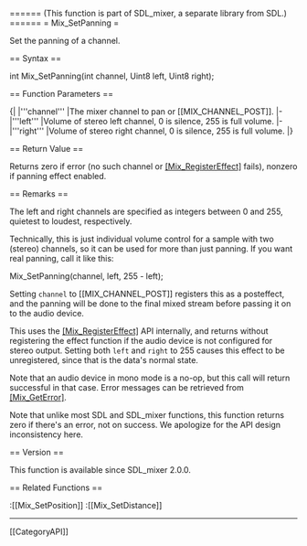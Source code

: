 ====== (This function is part of SDL_mixer, a separate library from SDL.) ======
= Mix_SetPanning =

Set the panning of a channel.

== Syntax ==

<syntaxhighlight lang='c'>
int Mix_SetPanning(int channel, Uint8 left, Uint8 right);
</syntaxhighlight>

== Function Parameters ==

{|
|'''channel'''
|The mixer channel to pan or [[MIX_CHANNEL_POST]].
|-
|'''left'''
|Volume of stereo left channel, 0 is silence, 255 is full volume.
|-
|'''right'''
|Volume of stereo right channel, 0 is silence, 255 is full volume.
|}

== Return Value ==

Returns zero if error (no such channel or [[Mix_RegisterEffect]]() fails),
nonzero if panning effect enabled.

== Remarks ==

The left and right channels are specified as integers between 0 and 255,
quietest to loudest, respectively.

Technically, this is just individual volume control for a sample with two
(stereo) channels, so it can be used for more than just panning. If you
want real panning, call it like this:

<syntaxhighlight lang='c'>
Mix_SetPanning(channel, left, 255 - left);
</syntaxhighlight>

Setting <code>channel</code> to [[MIX_CHANNEL_POST]] registers this as a
posteffect, and the panning will be done to the final mixed stream before
passing it on to the audio device.

This uses the [[Mix_RegisterEffect]]() API internally, and returns without
registering the effect function if the audio device is not configured for
stereo output. Setting both <code>left</code> and <code>right</code> to 255
causes this effect to be unregistered, since that is the data's normal
state.

Note that an audio device in mono mode is a no-op, but this call will
return successful in that case. Error messages can be retrieved from
[[Mix_GetError]]().

Note that unlike most SDL and SDL_mixer functions, this function returns
zero if there's an error, not on success. We apologize for the API design
inconsistency here.

== Version ==

This function is available since SDL_mixer 2.0.0.

== Related Functions ==

:[[Mix_SetPosition]]
:[[Mix_SetDistance]]

----
[[CategoryAPI]]



